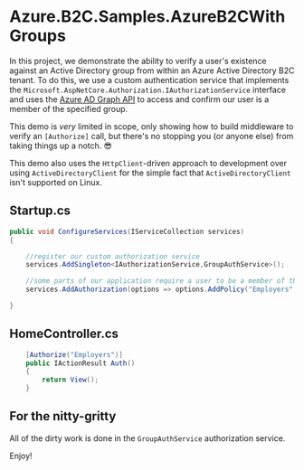 # Azure.B2C.Samples.AzureB2CWithGroups

In this project, we demonstrate the ability to verify a user's existence against an Active Directory group from within an Azure Active Directory B2C tenant. To do this, we use a custom authentication service that implements the `Microsoft.AspNetCore.Authorization.IAuthorizationService` interface and uses the [Azure AD Graph API](https://docs.microsoft.com/en-us/previous-versions/azure/ad/graph/api/api-catalog) to access and confirm our user is a member of the specified group. 

This demo is *very* limited in scope, only showing how to build middleware to verify an `[Authorize]` call, but there's no stopping you (or anyone else) from taking things up a notch. 😎

This demo also uses the `HttpClient`-driven approach to development over using `ActiveDirectoryClient` for the simple fact that `ActiveDirectoryClient` isn't supported on Linux.

## Startup.cs

```csharp
public void ConfigureServices(IServiceCollection services)
{

	//register our custom authorization service
    services.AddSingleton<IAuthorizationService,GroupAuthService>();

	//some parts of our application require a user to be a member of the Employers AD group.
	services.AddAuthorization(options => options.AddPolicy("Employers",builder => builder.RequireRole("Employers")));

}
```

## HomeController.cs

```csharp
	[Authorize("Employers")]
	public IActionResult Auth()
	{
	    return View();
	}

```

## For the nitty-gritty

All of the dirty work is done in the `GroupAuthService` authorization service. 

Enjoy!


